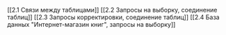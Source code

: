 [[2.1 Связи между таблицами]]
[[2.2 Запросы на выборку, соединение таблиц]]
[[2.3 Запросы корректировки, соединение таблиц]]
[[2.4 База данных "Интернет-магазин книг", запросы на выборку]]

